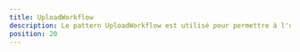 ```yaml
---
title: UploadWorkflow
description: Le pattern UploadWorkflow est utilisé pour permettre à l'utilisateur de sélectionner une liste de fichiers.
position: 20
---
```


<doc-tabs light>

<doc-tab-item label="API">
<doc-api name="upload-workflow"></doc-api>
</doc-tab-item>

</doc-tabs>
